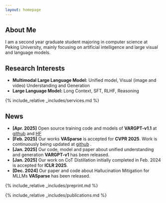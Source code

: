 ```yaml
---
layout: homepage
---
```


## About Me

I am a second year graduate student majoring in computer science at Peking University, mainly focusing on artificial intelligence and large visual and language models.

## Research Interests

- **Multimodal Large Language Model:** Unified model, Visual (image and video) Understanding and Generation
- **Large Language Model:** Long Context, SFT, RLHF, Reasoning

{% include_relative _includes/services.md %}


## News

- **[Apr. 2025]** Open source training code and models of **VARGPT-v1.1** at [github](https://github.com/VARGPT-family/VARGPT-v1.1) and [HF](https://huggingface.co/VARGPT-family/VARGPT-v1.1) 
- **[Feb. 2025]** Our works **VASparse** is accepted for **CVPR 2025**. Work is continuously being updated at [github](https://github.com/mengchuang123/VASparse-github) .
- **[Jan. 2025]** Our code, model and paper about unified understanding and generation **VARGPT-v1** has been released.
- **[Jan. 2025]** Our work on CoT Distillation initially completed in Feb. 2024 is accepted for **ICLR 2025**.
- **[Dec. 2024]** Our paper and code about Hallucination Mitigation for MLLMs **VASparse** has been released.


{% include_relative _includes/preprint.md %}

{% include_relative _includes/publications.md %}


